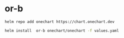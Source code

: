 # or-b

```bash
helm repo add onechart https://chart.onechart.dev

helm install  or-b onechart/onechart -f values.yaml
```

